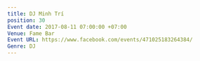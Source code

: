 ```yaml
---
title: DJ Minh Trí
position: 30
Event date: 2017-08-11 07:00:00 +07:00
Venue: Fame Bar
Event URL: https://www.facebook.com/events/471025183264384/
Genre: DJ
---
```


